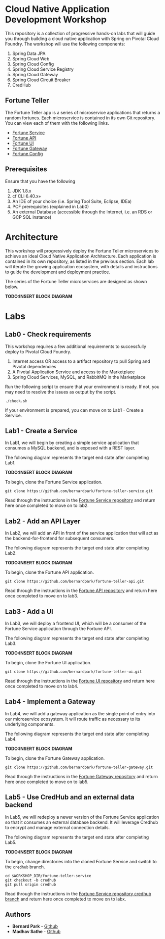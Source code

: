 # Cloud Native Application Development Workshop

This repository is a collection of progressive hands-on labs that will guide you through building a cloud native application with Spring on Pivotal Cloud Foundry. The workshop will use the following components:

1. Spring Data JPA
1. Spring Cloud Web
1. Spring Cloud Config
1. Spring Cloud Service Registry
1. Spring Cloud Gateway
1. Spring Cloud Circuit Breaker
1. CredHub

## Fortune Teller

The Fortune Teller app is a series of microservice applications that returns a random fortunes. Each microservice is contained in its own Git repository. You can view each of them with the following links.

* [Fortune Service](https://github.com/bernardpark/fortune-teller-service)
* [Fortune API](https://github.com/bernardpark/fortune-teller-api)
* [Fortune UI](https://github.com/bernardpark/fortune-teller-ui)
* [Fortune Gateway](https://github.com/bernardpark/fortune-teller-gateway)
* [Fortune Config](https://github.com/bernardpark/fortune-teller-config)

## Prerequisites

Ensure that you have the following

1. JDK 1.8.x
1. cf CLI 6.40.x+
1. An IDE of your choice (i.e. Spring Tool Suite, Eclipse, IDEa)
1. PCF prerequisites (explained in Lab0)
1. An external Database (accessible through the Internet, i.e. an RDS or GCP SQL instance)

# Architecture

This workshop will progressively deploy the Fortune Teller microservices to achieve an ideal Cloud Native Application Architecture. Each application is contained in its own repository, as listed in the previous section. Each lab will iterate the growing application ecosystem, with details and instructions to guide the development and deployment practice.

The series of the Fortune Teller microservices are designed as shown below.

**TODO:INSERT BLOCK DIAGRAM**

# Labs

## Lab0 - Check requirements

This workshop requires a few additional requirements to successfully deploy to Pivotal Cloud Foundry.

1. Internet access OR access to a artifact repository to pull Spring and Pivotal dependencies
1. A Pivotal Application Service and access to the Marketplace
1. Spring Cloud Services, MySQL, and RabbitMQ in the Marketplace

Run the following script to ensure that your environment is ready. If not, you may need to resolve the issues as output by the script.

```
./check.sh
```

If your environment is prepared, you can move on to Lab1 - Create a Service.

## Lab1 - Create a Service

In Lab1, we will begin by creating a simple service application that consumes a MySQL backend, and is exposed with a REST layer.

The following diagram represents the target end state after completing Lab1.

**TODO:INSERT BLOCK DIAGRAM**

To begin, clone the Fortune Service application.

```
git clone https://github.com/bernardpark/fortune-teller-service.git
```

Read through the instructions in the [Fortune Service repository](https://github.com/bernardpark/fortune-teller-service) and return here once completed to move on to lab2.

## Lab2 - Add an API Layer

In Lab2, we will add an API in front of the service application that will act as the backend-for-frontend for subsequent consumers.

The following diagram represents the target end state after completing Lab2.

**TODO:INSERT BLOCK DIAGRAM**

To begin, clone the Fortune API application.

```
git clone https://github.com/bernardpark/fortune-teller-api.git
```

Read through the instructions in the [Fortune API repository](https://github.com/bernardpark/fortune-teller-api) and return here once completed to move on to lab3.

## Lab3 - Add a UI

In Lab3, we will deploy a frontend UI, which will be a consumer of the Fortune Service application through the Fortune API.

The following diagram represents the target end state after completing Lab3.

**TODO:INSERT BLOCK DIAGRAM**

To begin, clone the Fortune UI application.

```
git clone https://github.com/bernardpark/fortune-teller-ui.git
```  

Read through the instructions in the [Fortune UI repository](https://github.com/bernardpark/fortune-teller-ui) and return here once completed to move on to lab4.

## Lab4 - Implement a Gateway

In Lab4, we will add a gateway application as the single point of entry into our microservice ecosystem. It will route traffic as necessary to its underlying components.

The following diagram represents the target end state after completing Lab4.

**TODO:INSERT BLOCK DIAGRAM**

To begin, clone the Fortune Gateway application.

```
git clone https://github.com/bernardpark/fortune-teller-gateway.git
```  

Read through the instructions in the [Fortune Gateway repository](https://github.com/bernardpark/fortune-teller-gateway) and return here once completed to move on to lab5.

## Lab5 - Use CredHub and an external data backend

In Lab5, we will redeploy a newer version of the Fortune Service application so that it consumes an external database backend. It will leverage Credhub to encrypt and manage external connection details.

The following diagram represents the target end state after completing Lab5.

**TODO:INSERT BLOCK DIAGRAM**

To begin, change directories into the cloned Fortune Service and switch to the `credhub` branch.

```
cd $WORKSHOP_DIR/fortune-teller-service
git checkout -b credhub
git pull origin credhub
```  

Read through the instructions in the [Fortune Service repository credhub branch](https://github.com/bernardpark/fortune-teller-service/tree/credhub) and return here once completed to move on to labx.


## Authors
* **Bernard Park** - [Github](https://github.com/bernardpark)
* **Madhav Sathe** - [Github](https://github.com/msathe-tech)

